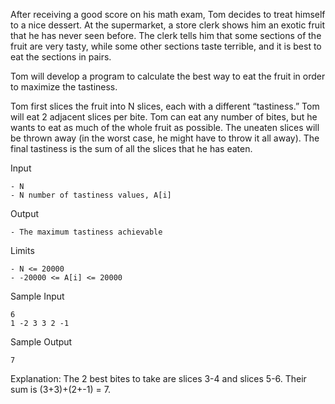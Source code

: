 After receiving a good score on his math exam, Tom decides to treat himself to a nice dessert. At the supermarket, a store clerk shows him an exotic fruit that he has never seen before. The clerk tells him that some sections of the fruit are very tasty, while some other sections taste terrible, and it is best to eat the sections in pairs.

Tom will develop a program to calculate the best way to eat the fruit in order to maximize the tastiness.

Tom first slices the fruit into N slices, each with a different “tastiness.”  Tom will eat 2 adjacent slices per bite. Tom can eat any number of bites, but he wants to eat as much of the whole fruit as possible. The uneaten slices will be thrown away (in the worst case, he might have to throw it all away). The final tastiness is the sum of all the slices that he has eaten.

Input
```
- N
- N number of tastiness values, A[i]
```

Output
```
- The maximum tastiness achievable
```

Limits
```
- N <= 20000
- -20000 <= A[i] <= 20000
```

Sample Input
```
6
1 -2 3 3 2 -1
```

Sample Output
```
7
```
Explanation:
The 2 best bites to take are slices 3-4 and slices 5-6. Their sum is (3+3)+(2+-1) = 7.
